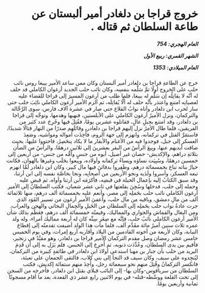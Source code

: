 <h1 dir="rtl">خروج قراجا بن دلغادر أمير ألبستان عن طاعة السلطان ثم قتاله .</h1>

<h5 dir="rtl">العام الهجري:  754

الشهر القمري: ربيع الأول

العام الميلادي: 1353</h5>

<p dir="rtl">خرج عن الطاعةِ قراجا بن دلغادر أمير ألبستان وكان ممن ساعد الأمير بيبغا روس نائب حلب على الخروج أولًا ثمَّ سَلَّمه بنفسِه، وكان نائب حلب الجديد أرغوان الكاملي قد حلف له أنَّه لا يقاتِلُه إن سَلَّم له بيبغا، فلما طلب من أرغون المسيرَ إلى قراجا للقضاء عليه لعصيانِه امتنع واعتذر بأنَّه حلف له ألَّا يُقاتِلَه، ثم ألزم الأمير أرغون الكاملي نائِبَ حلب حتى سار لحرب ابن دلغادر وأتاه نوابُ القلاع حتى صار في عشرة آلاف فارس، سوى الرَّجَّالة والتركمان، ونزل الأميرُ أرغون الكاملي على الأبلستين، فنهبها وهدمها، وتوجَّه إلى قراجا بن دلغادر، وقد امتنع بجبلٍ عالٍ، فقاتلوه عشرين يومًا، فقُتِلَ فيها وجُرِحَ عدد كثير من الفريقين، فلما طال الأمرُ نزل إليهم قراجا بن دلغادر، وقاتَلَهم صدرًا من النهار قتالًا شديدًا، فاستمَرَّ القتل في تركمانه، وانهزم إلى جهة الروم، فأُخِذَت أمواله ومواشيه، وصَعِدَ العسكر إلى جبل، فوجدوا فيه من الأغنام والأبقار ما لا يكاد ينحَصِرُ، فاحتووا عليها، بحيث ضاقت أيديهم عنها، وبِيعَ الرأسُ من البقر بعشرينَ إلى ثلاثين درهمًا، والرأسُ من الضأن بثلاثةِ دراهم، والإكديش- حصان غير أصيل، أبوه من جنسٍ وأمُّه من جنس- من أربعين إلى خمسين درهمًا، وسُبِيَت نساؤه ونِساءُ تركمانه وأولاده، وبِيعوا بحَلَب وغيرها بالهوان، فكانت خيارُ بناته تباع بخمسمائة درهم، وظَفِروا بدفائنَ فيها مال كبير، وكان ابن دلغادر لَمَّا انهزم تبعه العسكر، وأسروا ولَدَيه ونحو الأربعين من أصحابِه، ونجا بخاصَّة نفسه إلى ابن أرتنا، وقد سبق الكتابُ إليه بإعمال الحيلة في قبضِه، فأكرَمَه ابن أرتنا وأواه، ثم قبض عليه وحمله إلى حلب، فدخلها وسُجِنَ بقلعتها في ثاني عشر شعبان، فكتب السلطانُ إلى الأمير أرغون الكاملي نائب حلب بحَملِه إلى مصر، وأنعم عليه بخمسمائة ألف درهم، منها ثلاثمائة ألف من مالِ دمشق، وباقيه من مال حلب، وأعفيَ الأمير أرغون من تسيير القَوَد الذي جرت عادةُ نواب حلب بحَملِه إلى السلطان من الخَيلِ والجِمال البخاتي والهجن والعراب، ومن البغال والقماش والجواري والمماليك، وقيمتُه خمسمائة ألف درهم، فعَظُم بذلك شأن الأمير أرغون الكاملي نائبُ حلب، فإنَّه مع صِغَرِ سِنِّه كان له أربعة مماليك أمراء، وله ولد عمره ثلاث سنين أميرُ مائة مقَدَّم ألف، فلما مات هذا الولد أضيفت تقدمتُه إلى إقطاع النيابة، وكان لأربعة من أخوته القادمين من البلاد وأقاربه أربع إمرات، وفي يوم الخميس خامس عشر رمضان وصل مقدم التركمان الأمير قراجا بن دلغادر، وهو مقيَّدٌ في زنجير، فأقيم بين يدى السلطان، وعُدِّدَت ذنوبه، ثم أُخرِجَ إلى الحبس، فلم يَزَل به إلى أن قَدِمَ البريد من حلب بأن جبار بن مهنا استدعى أولادَ ابن دلغادر في طائفةٍ كبيرة من التركمان، ليُنجِدوه على سيف، وكان سيف قد التجأ إلى بني كلاب، فالتقى الجمعانِ على تعبئة، فانكسر التركمانُ وقُتِلَ منهم نحو سبعمائة رجل، وأُخِذَ منهم ستمائة إكديش، فكتب السلطان من سرياقوس-وكان بها- إلى النائب قبلاي بقتل ابن دلغادر، فأخرجه من السجنِ إلى تحت القلعة ووسَّطه-قتله- في يوم الاثنين رابع عشر ذي القعدة، بعد ما أقام مسجونًا ثمانية وأربعين يومًا.</p></br>
